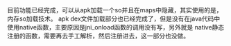 目前功能已经完成，可以从apk加载一个so并且在maps中隐藏，其实使用的是，内存so加载技术。
apk dex文件加载部分也已经完成了，但是没有在java代码中使用native函数，主要原因是jni_onload函数的调用没有写，另外就是
native静态注册的函数，需要再去手工解析，然后注册进去，这一部分也没做。